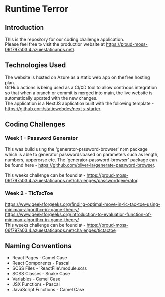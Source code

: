 # Runtime Terror

## Introduction

This is the repository for our coding challenge application. <br/>
Please feel free to visit the production website at https://proud-moss-06f797a03.4.azurestaticapps.net/.

## Technologies Used

The website is hosted on Azure as a static web app on the free hosting plan. <br/>
GitHub actions is being used as a CI/CD tool to allow continous integration so that when a branch or commit is merged into main, the live website is automatically updated with the new changes.<br/>
The application is a NextJS application built with the following template - https://github.com/staticwebdev/nextjs-starter.

## Coding Challenges 

### Week 1 - Password Generator 

This was build using the 'generator-password-browser' npm package which is able to generator passwords based on parameters such as length, numbers, uppercase etc. The 'generator-password-browser' package can be found here - https://github.com/oliver-la/generate-password-browser. <br/>
<br/>
This weeks challenge can be found at - https://proud-moss-06f797a03.4.azurestaticapps.net/challenges/passwordgenerator.

### Week 2 - TicTacToe

https://www.geeksforgeeks.org/finding-optimal-move-in-tic-tac-toe-using-minimax-algorithm-in-game-theory/ <br/>
https://www.geeksforgeeks.org/introduction-to-evaluation-function-of-minimax-algorithm-in-game-theory/ <br/>
This weeks challenge can be found at - https://proud-moss-06f797a03.4.azurestaticapps.net/challenges/tictactoe

## Naming Conventions

* React Pages - Camel Case
* React Components - Pascal
* SCSS Files - 'ReactFile'.module.scss
* SCSS Classes - Snake Case
* Variables - Camel Case
* JSX Functions - Pascal
* JavaScript Functions - Camel Case
